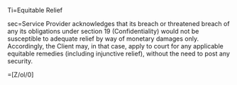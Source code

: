 Ti=Equitable Relief

sec=Service Provider acknowledges that its breach or threatened breach of any its obligations under section 19 (Confidentiality) would not be susceptible to adequate relief by way of monetary damages only. Accordingly, the Client may, in that case, apply to court for any applicable equitable remedies (including injunctive relief), without the need to post any security.

=[Z/ol/0]
